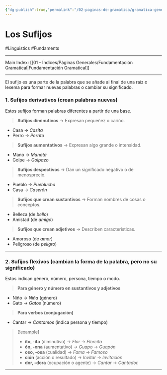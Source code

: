 ```yaml
---
{"dg-publish":true,"permalink":"/02-paginas-de-gramatica/gramatica-general/los-sufijos/"}
---
```


# Los Sufijos
#Linguistics  #Fundaments 
___
Main Index: [[01 - Índices/Páginas Generales/Fundamentación Gramatical\|Fundamentación Gramatical]]
___
El sufijo es una parte de la palabra que se añade al final de una raíz o lexema para formar nuevas palabras o cambiar su significado.

### **1. Sufijos derivativos** (crean palabras nuevas)

Estos sufijos forman palabras diferentes a partir de una base.
> **Sufijos diminutivos** → Expresan pequeñez o cariño.
- Casa → _Casita_
- Perro → _Perrito_

> **Sufijos aumentativos** → Expresan algo grande o intensidad.

- Mano → _Manota_
- Golpe → _Golpazo_

>**Sufijos despectivos** → Dan un significado negativo o de menosprecio.

- Pueblo → _Pueblucho_
- Casa → _Caserón_

>**Sufijos que crean sustantivos** → Forman nombres de cosas o conceptos.

- Belleza (de _bello_)
- Amistad (de _amigo_)

> **Sufijos que crean adjetivos** → Describen características.

- Amoroso (de _amor_)
- Peligroso (de _peligro_)

---

### **2. Sufijos flexivos** (cambian la forma de la palabra, pero no su significado)

Estos indican género, número, persona, tiempo o modo.

>**Para género y número en sustantivos y adjetivos**

- Niño → _Niña_ (género)
- Gato → _Gatos_ (número)

>**Para verbos (conjugación)**

- Cantar → _Cantamos_ (indica persona y tiempo)

> [!example] 
> - **ito, -ita** (diminutivo) → _Flor_ → _Florcita_
> - **ón, -ona** (aumentativo) → _Guapo_ → _Guapón_
> - **oso, -osa** (cualidad) → _Fama_ → _Famoso_
> - **ción** (acción o resultado) → _Invitar_ → _Invitación_
> - **dor, -dora** (ocupación o agente) → _Cantar_ → _Cantador._


___